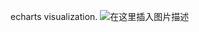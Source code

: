 echarts visualization.
![在这里插入图片描述](https://img-blog.csdnimg.cn/20200713141950710.png?x-oss-process=image/watermark,type_ZmFuZ3poZW5naGVpdGk,shadow_10,text_aHR0cHM6Ly9ibG9nLmNzZG4ubmV0L1RoYW5sb24=,size_16,color_FFFFFF,t_70)
